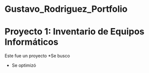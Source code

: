 # Gustavo_Rodriguez_Portfolio


# Proyecto 1: Inventario de Equipos Informáticos
Este fue un proyecto
*Se busco
* Se optimizó
